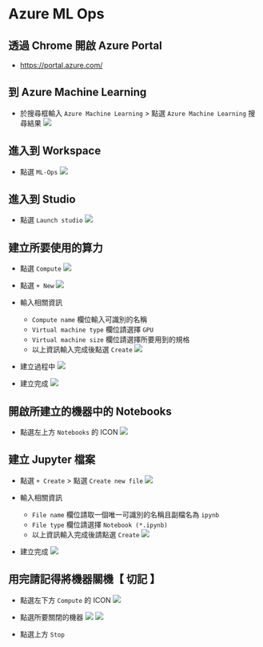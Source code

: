 # Azure ML Ops
## 透過 Chrome 開啟 Azure Portal
* https://portal.azure.com/

## 到 Azure Machine Learning
* 於搜尋框輸入 `Azure Machine Learning` > 點選 `Azure Machine Learning` 搜尋結果
![](./Images/1.png)

## 進入到 Workspace
* 點選 `ML-Ops`
![](./Images/2.png)

## 進入到 Studio
* 點選 `Launch studio`
![](./Images/3.png)

## 建立所要使用的算力
* 點選 `Compute`
![](./Images/4.png)

* 點選 `+ New`
![](./Images/5.png)

* 輸入相關資訊
  * `Compute name` 欄位輸入可識別的名稱
  * `Virtual machine type` 欄位請選擇 `GPU`
  * `Virtual machine size` 欄位請選擇所要用到的規格
  * 以上資訊輸入完成後點選 `Create`
![](./Images/6.png)

* 建立過程中
![](./Images/7.png)

* 建立完成
![](./Images/8.png)

## 開啟所建立的機器中的 Notebooks
* 點選左上方 `Notebooks` 的 ICON
![](./Images/9.png)

## 建立 Jupyter 檔案
* 點選 `+ Create` > 點選 `Create new file`
![](./Images/10.png)

* 輸入相關資訊
  * `File name` 欄位請取一個唯一可識別的名稱且副檔名為 `ipynb`
  * `File type` 欄位請選擇 `Notebook (*.ipynb)`
  * 以上資訊輸入完成後請點選 `Create`
![](./Images/11.png)

* 建立完成
![](./Images/12.png)

## 用完請記得將機器關機【 切記 】
* 點選左下方 `Compute` 的 ICON
![](./Images/13.png)

* 點選所要關閉的機器
![](./Images/14.png)
![](./Images/15.png)

* 點選上方 `Stop`
